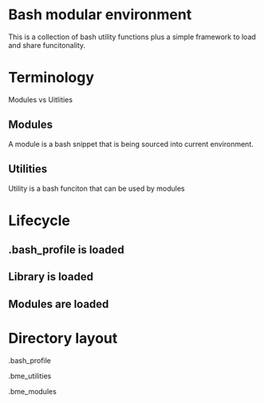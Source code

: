 # Bash modular environment 

This is a collection of bash utility functions plus a simple framework to load and share funcitonality.


# Terminology

Modules vs Uitlities 

## Modules 

A module is a bash snippet that is being sourced into current environment.


## Utilities

Utility is a bash funciton that can be used by modules 


# Lifecycle 

## .bash_profile is loaded

## Library is loaded 

## Modules are loaded

# Directory layout 

.bash_profile 

.bme_utilities 

.bme_modules 


